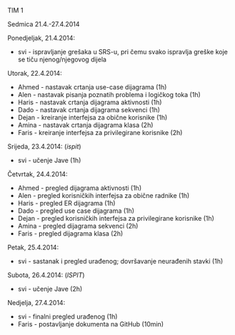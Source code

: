 TIM 1 

Sedmica 21.4.-27.4.2014

Ponedjeljak, 21.4.2014:
* svi - ispravljanje grešaka u SRS-u, pri čemu svako ispravlja greške koje se tiču njenog/njegovog dijela

Utorak, 22.4.2014:
* Ahmed - nastavak crtanja use-case dijagrama (1h)
* Alen - nastavak pisanja poznatih problema i logičkog toka (1h)
* Haris - nastavak crtanja dijagrama aktivnosti (1h)
* Dado - nastavak crtanja dijagrama sekvenci (1h)
* Dejan - kreiranje interfejsa za obične korisnike (1h)
* Amina - nastavak crtanja dijagrama klasa (2h)
* Faris - kreiranje interfejsa za privilegirane korisnike (2h)

Srijeda, 23.4.2014: (_ispit_)
* svi - učenje Jave (1h)

Četvrtak, 24.4.2014:
* Ahmed - pregled dijagrama aktivnosti (1h)
* Alen - pregled korisničkih interfejsa za obične radnike (1h)
* Haris - pregled ER dijagrama (1h)
* Dado - pregled use case dijagrama (1h)
* Dejan - pregled korisničkih interfejsa za privilegirane korisnike (1h)
* Amina - pregled dijagrama sekvenci (2h)
* Faris - pregled dijagrama klasa (2h)

Petak, 25.4.2014:
* svi - sastanak i pregled urađenog; dovršavanje neurađenih stavki (1h)

Subota, 26.4.2014: (_ISPIT_)
* svi - učenje Jave (2h)

Nedjelja, 27.4.2014:
* svi - finalni pregled urađenog (1h)
* Faris - postavljanje dokumenta na GitHub (10min)